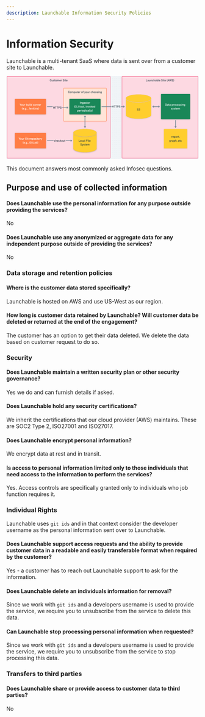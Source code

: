 ```yaml
---
description: Launchable Information Security Policies
---
```


# Information Security

Launchable is a multi-tenant SaaS where data is sent over from a customer site to Launchable. 

![Data flow from customer site to Launchable](.gitbook/assets/screen-shot-2021-01-22-at-4.33.03-pm.png)

This document answers most commonly asked Infosec questions.

## Purpose and use of collected information

#### Does Launchable use the personal information for any purpose outside providing the services?

No

#### Does Launchable use any anonymized or aggregate data for any independent purpose outside of providing the services?

No

### Data storage and retention policies

#### Where is the customer data stored specifically?

Launchable is hosted on AWS and use US-West as our region.

#### How long is customer data retained by Launchable? Will customer data be deleted or returned at the end of the engagement?

The customer has an option to get their data deleted. We delete the data based on customer request to do so.

### Security

#### Does Launchable maintain a written security plan or other security governance?

Yes we do and can furnish details if asked.

#### Does Launchable hold any security certifications? 

We inherit the certifications that our cloud provider \(AWS\) maintains. These are SOC2 Type 2, ISO27001 and ISO27017. 

#### Does Launchable encrypt personal information?

We encrypt data at rest and in transit.

#### Is access to personal information limited only to those individuals that need access to the information to perform the services?

Yes. Access controls are specifically granted only to individuals who job function requires it.

### Individual Rights

Launchable uses `git ids` and in that context consider the developer username as the personal information sent over to Launchable.

#### Does Launchable support access requests and the ability to provide customer data in a readable and easily transferable format when required by the customer?

Yes - a customer has to reach out Launchable support to ask for the information.

#### Does Launchable delete an individuals information for removal? 

Since we work with `git ids` and a developers username is used to provide the service, we require you to unsubscribe from the service to delete this data.

#### Can Launchable stop processing personal information when requested?

Since we work with `git ids` and a developers username is used to provide the service, we require you to unsubscribe from the service to stop processing this data.

### Transfers to third parties

#### Does Launchable share or provide access to customer data to third parties?

No

